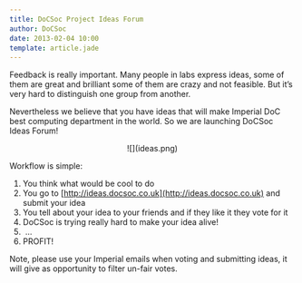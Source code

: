 ```yaml
---
title: DoCSoc Project Ideas Forum
author: DoCSoc
date: 2013-02-04 10:00
template: article.jade
---
```


Feedback is really important. Many people in labs express ideas, some of them are great and brilliant some of them are crazy and not feasible. But it’s very hard to distinguish one group from another.

Nevertheless we believe that you have ideas that will make Imperial DoC best computing department in the world. So we are launching DoCSoc Ideas Forum!

<div style="text-align: center">
![](ideas.png)
</div>

Workflow is simple:

1. You think what would be cool to do
1. You go to [http://ideas.docsoc.co.uk](http://ideas.docsoc.co.uk) and submit your idea
1. You tell about your idea to your friends and if they like it they vote for it
1. DoCSoc is trying really hard to make your idea alive!
1.  …
1. PROFIT!

Note, please use your Imperial emails when voting and submitting ideas, it will give as opportunity to filter un-fair votes.

